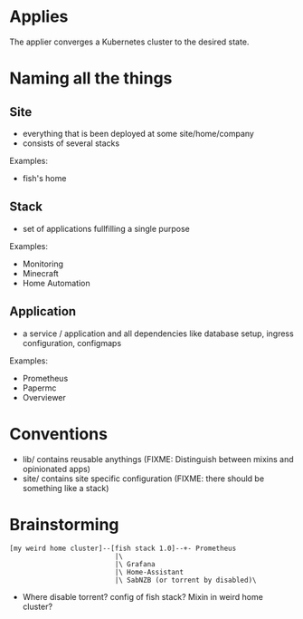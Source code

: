 # Applies
The applier converges a Kubernetes cluster to the desired state.

# Naming all the things
## Site
- everything that is been deployed at some site/home/company
- consists of several stacks

Examples:
- fish's home


## Stack
- set of applications fullfilling a single purpose

Examples:
- Monitoring
- Minecraft
- Home Automation

## Application
- a service / application and all dependencies like database setup, ingress
  configuration, configmaps

Examples:
- Prometheus
- Papermc
- Overviewer

# Conventions
- lib/ contains reusable anythings (FIXME: Distinguish between mixins and
  opinionated apps)
- site/ contains site specific configuration (FIXME: there should be something
  like a stack)

# Brainstorming
```
[my weird home cluster]--[fish stack 1.0]--+- Prometheus
                          |\
                          |\ Grafana
                          |\ Home-Assistant
                          |\ SabNZB (or torrent by disabled)\
```
- Where disable torrent? config of fish stack? Mixin in weird home cluster?
